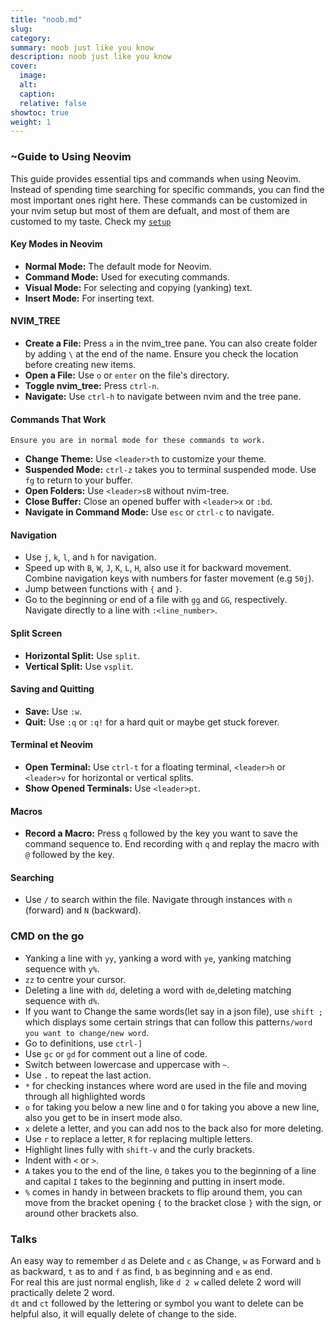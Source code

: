 ```yaml
---
title: "noob.md"
slug:
category:
summary: noob just like you know
description: noob just like you know
cover:
  image:
  alt:
  caption:
  relative: false
showtoc: true
weight: 1
---
```


### ~Guide to Using Neovim

This guide provides essential tips and commands when using Neovim. Instead of spending time searching for specific commands, you can find the most important ones right here. These commands can be customized in your nvim setup but most of them are defualt, and most of them are customed to my taste. Check my [`setup`](https://github.com/Dudeiebot/nvim)

#### Key Modes in Neovim

- **Normal Mode:** The default mode for Neovim.
- **Command Mode:** Used for executing commands.
- **Visual Mode:** For selecting and copying (yanking) text.
- **Insert Mode:** For inserting text.

#### NVIM_TREE

- **Create a File:** Press `a` in the nvim_tree pane. You can also create folder by adding `\` at the end of the name. Ensure you check the location before creating new items.
- **Open a File:** Use `o` or `enter` on the file's directory.
- **Toggle nvim_tree:** Press `ctrl-n`.
- **Navigate:** Use `ctrl-h` to navigate between nvim and the tree pane.

#### Commands That Work

`Ensure you are in normal mode for these commands to work.`
- **Change Theme:** Use `<leader>th` to customize your theme.
- **Suspended Mode:** `ctrl-z` takes you to terminal suspended mode. Use `fg` to return to your buffer.
- **Open Folders:** Use `<leader>sB` without nvim-tree.
- **Close Buffer:** Close an opened buffer with `<leader>x` or `:bd`.
- **Navigate in Command Mode:** Use `esc` or `ctrl-c` to navigate.

#### Navigation

- Use `j`, `k`, `l`, and `h` for navigation.
- Speed up with `B`, `W`, `J`, `K`, `L`, `H`, also use it for backward movement. Combine navigation keys with numbers for faster movement (e.g `50j`).
- Jump between functions with `{` and `}`.
- Go to the beginning or end of a file with `gg` and `GG`, respectively. Navigate directly to a line with `:<line_number>`.

#### Split Screen

- **Horizontal Split:** Use `split`.
- **Vertical Split:** Use `vsplit`.

#### Saving and Quitting

- **Save:** Use `:w`.
- **Quit:** Use `:q` or `:q!` for a hard quit or maybe get stuck forever.


#### Terminal et Neovim

- **Open Terminal:** Use `ctrl-t` for a floating terminal, `<leader>h` or `<leader>v` for horizontal or vertical splits.
- **Show Opened Terminals:** Use `<leader>pt`.

#### Macros

- **Record a Macro:** Press `q` followed by the key you want to save the command sequence to. End recording with `q` and replay the macro with `@` followed by the key.

#### Searching

- Use `/` to search within the file. Navigate through instances with `n` (forward) and `N` (backward).


### CMD on the go  
- Yanking a line with `yy`, yanking a word with `ye`, yanking matching sequence with `y%`.  
- `zz` to centre your cursor.  
- Deleting a line with `dd`, deleting a word with `de`,deleting matching sequence with `d%`.  
- If you want to Change the same words(let say in a json file), use `shift ;` which displays some certain strings that can follow this pattern`s/word you want to change/new word`.
- Go to definitions, use `ctrl-]`
- Use `gc` or `gd` for comment out a line of code.
- Switch between lowercase and uppercase with `~`.
- Use `.` to repeat the last action.
- `*` for checking instances where word are used in the file and moving through all highlighted words
- `o` for  taking you below a  new line and `O` for taking you above a new line, also you get to be in insert mode also.
- `x` delete a letter, and you can add nos to the back also for more deleting.  
- Use `r` to replace a letter, `R` for replacing multiple letters.
- Highlight lines fully with `shift-v` and the curly brackets.
- Indent with `<` or `>`.
- `A` takes you to the end of the line, `0` takes you to the beginning of a line and capital `I` takes to the beginning and putting in insert mode.
- `%` comes in handy in between brackets to flip around them, you can move from the bracket opening `{` to the bracket close `}` with the sign, or around other brackets also.


### Talks
An easy way to remember `d` as Delete and `c` as Change, `w` as Forward and `b` as backward, `t` as to and `f` as find, `b` as beginning and `e` as end.  
For real this are just normal english, like `d 2 w` called delete 2 word will practically delete 2 word.  
`dt` and `ct` followed by the lettering or symbol you want to delete can be helpful also, it will equally delete of change to the side.  

